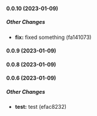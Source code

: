 #### 0.0.10 (2023-01-09)

##### Other Changes

* **fix:**  fixed something (fa141073)

#### 0.0.9 (2023-01-09)

#### 0.0.8 (2023-01-09)

#### 0.0.6 (2023-01-09)

##### Other Changes

* **test:**  test (efac8232)


